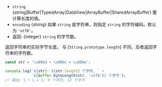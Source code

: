 <!-- YAML
added: v0.1.90
changes:
  - version: v7.0.0
    pr-url: https://github.com/nodejs/node/pull/8946
    description: Passing invalid input will now throw an error.
  - version: v5.10.0
    pr-url: https://github.com/nodejs/node/pull/5255
    description: The `string` parameter can now be any `TypedArray`, `DataView`
                 or `ArrayBuffer`.
-->

* `string` {string|Buffer|TypedArray|DataView|ArrayBuffer|SharedArrayBuffer} 要计算长度的值。
* `encoding` {string} 如果 `string` 是字符串，则指定 `string` 的字符编码。默认为 `'utf8'`。
* 返回: {integer} `string` 的字节数。

返回字符串的实际字节长度。
与 [`String.prototype.length`] 不同，后者返回字符串的字符数。

```js
const str = '\u00bd + \u00bc = \u00be';

console.log(`${str}: ${str.length} 个字符, ` +
            `${Buffer.byteLength(str, 'utf8')} 个字节`);
// 输出: ½ + ¼ = ¾: 9 个字符, 12 个字节
```

